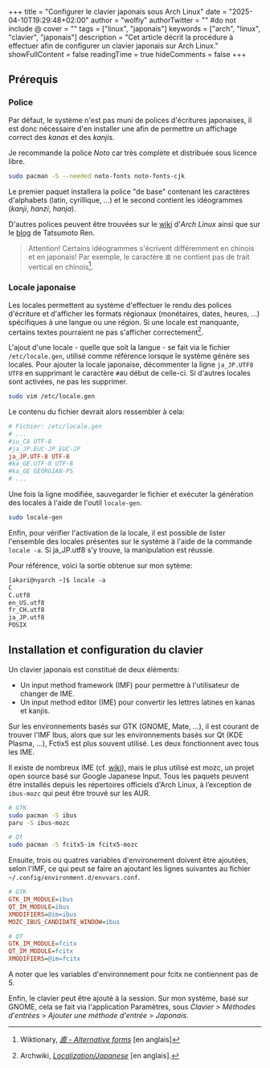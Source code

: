 +++
title = "Configurer le clavier japonais sous Arch Linux"
date = "2025-04-10T19:29:48+02:00"
author = "wolfiy"
authorTwitter = "" #do not include @
cover = ""
tags = ["linux", "japonais"]
keywords = ["arch", "linux", "clavier", "japonais"]
description = "Cet article décrit la procédure à effectuer afin de configurer un clavier japonais sur Arch Linux."
showFullContent = false
readingTime = true
hideComments = false
+++

## Prérequis

### Police

Par défaut, le système n'est pas muni de polices d'écritures japonaises, il est donc nécessaire d'en installer une afin de permettre un affichage correct des *kanas* et des *kanjis*.

Je recommande la police *Noto* car très complète et distribuée sous licence libre.

```bash
sudo pacman -S --needed noto-fonts noto-fonts-cjk
```

Le premier paquet installera la police "de base" contenant les caractères d'alphabets (latin, cyrillique, ...) et le second contient les idéogrammes (*kanji*, *hanzi*, *hanja*).

D'autres polices peuvent être trouvées sur le [wiki](https://wiki.archlinux.org/title/Localization/Japanese) d'*Arch Linux* ainsi que sur le [blog](https://tatsumoto-ren.github.io/blog/resources.html#fonts) de Tatsumoto Ren.

> Attention! Certains idéogrammes s'écrivent différemment en chinois et en japonais! Par exemple, le caractère `直` ne contient pas de trait vertical en chinois[^1].

[^1]: Wiktionary, *[直 - Alternative forms](https://en.wiktionary.org/wiki/%E7%9B%B4#Alternative_forms)* [en anglais]

### Locale japonaise

Les locales permettent au système d'effectuer le rendu des polices d'écriture et d'afficher les formats régionaux (monétaires, dates, heures, ...) spécifiques à une langue ou une région. Si une locale est manquante, certains textes pourraient ne pas s'afficher correctement[^2].

[^2]: Archwiki, *[Localization/Japanese](https://wiki.archlinux.org/title/Localization/Japanese)* [en anglais].

L'ajout d'une locale - quelle que soit la langue - se fait via le fichier `/etc/locale.gen`, utilisé comme référence lorsque le système génère ses locales. Pour ajouter la locale japonaise, décommenter la ligne `ja_JP.UTF8 UTF8` en supprimant le caractère `#`au début de celle-ci. Si d'autres locales sont activées, ne pas les supprimer.

```bash
sudo vim /etc/locale.gen
```

Le contenu du fichier devrait alors ressembler à cela:

```cfg
# Fichier: /etc/locale.gen
# ...
#iu_CA UTF-8  
#ja_JP.EUC-JP EUC-JP  
ja_JP.UTF-8 UTF-8  
#ka_GE.UTF-8 UTF-8  
#ka_GE GEORGIAN-PS
# ...
```

Une fois la ligne modifiée, sauvegarder le fichier et exécuter la génération des locales à l'aide de l'outil `locale-gen`.

```bash
sudo locale-gen
```

Enfin, pour vérifier l'activation de la locale, il est possible de lister l'ensemble des locales présentes sur le système à l'aide de la commande `locale -a`. Si ja_JP.utf8 s'y trouve, la manipulation est réussie.

Pour référence, voici la sortie obtenue sur mon sytème:

```txt
[akari@nyarch ~]$ locale -a
C
C.utf8
en_US.utf8
fr_CH.utf8
ja_JP.utf8
POSIX
```

## Installation et configuration du clavier

Un clavier japonais est constitué de deux éléments:

- Un input method framework (IMF) pour permettre à l'utilisateur de changer de IME.
- Un input method editor (IME) pour convertir les lettres latines en kanas et kanjis.

Sur les environnements basés sur GTK (GNOME, Mate, ...), il est courant de trouver l'IMF Ibus, alors que sur les environnements basés sur Qt (KDE Plasma, ...), Fctix5 est plus souvent utilisé. Les deux fonctionnent avec tous les IME.

Il existe de nombreux IME (cf. [wiki](https://wiki.archlinux.org/title/Localization/Japanese#Input_Method_Editor_%28IME%29)), mais le plus utilisé est mozc, un projet open source basé sur Google Japanese Input. Tous les paquets peuvent être installés depuis les répertoires officiels d'Arch Linux, à l’exception de `ibus-mozc` qui peut être trouvé sur les AUR.

```bash
# GTK
sudo pacman -S ibus
paru -S ibus-mozc
```

```bash
# Qt
sudo pacman -S fcitx5-im fcitx5-mozc
```

Ensuite, trois ou quatres variables d'environement doivent être ajoutées, selon l'IMF, ce qui peut se faire an ajoutant les lignes suivantes au fichier `~/.config/environment.d/envvars.conf`.

```cfg
# GTK
GTK_IM_MODULE=ibus
QT_IM_MODULE=ibus
XMODIFIERS=@im=ibus
MOZC_IBUS_CANDIDATE_WINDOW=ibus
```

```cfg
# QT
GTK_IM_MODULE=fcitx
QT_IM_MODULE=fcitx
XMODIFIERS=@im=fcitx
```

A noter que les variables d'environnement pour fcitx ne contiennent pas de 5.

Enfin, le clavier peut être ajouté à la session. Sur mon système, basé sur GNOME, cela se fait via l'application Paramètres, sous *Clavier* > *Méthodes d'entrées* > *Ajouter une méthode d'entrée* > *Japonais*.